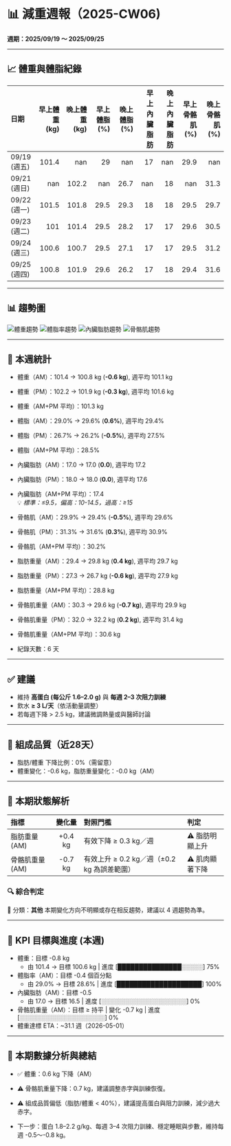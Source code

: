 # 📊 減重週報（2025-CW06)

**週期：2025/09/19 ～ 2025/09/25**  

---

## 📈 體重與體脂紀錄

| 日期         |   早上體重 (kg) |   晚上體重 (kg) |   早上體脂 (%) |   晚上體脂 (%) |   早上內臟脂肪 |   晚上內臟脂肪 |   早上骨骼肌 (%) |   晚上骨骼肌 (%) |
|:-------------|----------------:|----------------:|---------------:|---------------:|---------------:|---------------:|-----------------:|-----------------:|
| 09/19 (週五) |           101.4 |           nan   |           29   |          nan   |             17 |            nan |             29.9 |            nan   |
| 09/21 (週日) |           nan   |           102.2 |          nan   |           26.7 |            nan |             18 |            nan   |             31.3 |
| 09/22 (週一) |           101.5 |           101.8 |           29.5 |           29.3 |             18 |             18 |             29.5 |             29.7 |
| 09/23 (週二) |           101   |           101.4 |           29.5 |           28.2 |             17 |             17 |             29.6 |             30.5 |
| 09/24 (週三) |           100.6 |           100.7 |           29.5 |           27.1 |             17 |             17 |             29.5 |             31.2 |
| 09/25 (週四) |           100.8 |           101.9 |           29.6 |           26.2 |             17 |             18 |             29.4 |             31.6 |

---

## 📊 趨勢圖

![體重趨勢](2025-CW06_weight_trend.png)
![體脂率趨勢](2025-CW06_bodyfat_trend.png)
![內臟脂肪趨勢](2025-CW06_visceral_fat_trend.png)
![骨骼肌趨勢](2025-CW06_muscle_trend.png)

---

## 📌 本週統計

- 體重（AM）：101.4 → 100.8 kg  (**-0.6 kg**), 週平均 101.1 kg  
- 體重（PM）：102.2 → 101.9 kg  (**-0.3 kg**), 週平均 101.6 kg  
- 體重（AM+PM 平均）：101.3 kg  

- 體脂（AM）：29.0% → 29.6%  (**0.6%**), 週平均 29.4%  
- 體脂（PM）：26.7% → 26.2%  (**-0.5%**), 週平均 27.5%  
- 體脂（AM+PM 平均）：28.5%  

- 內臟脂肪（AM）：17.0 → 17.0  (**0.0**), 週平均 17.2  
- 內臟脂肪（PM）：18.0 → 18.0  (**0.0**), 週平均 17.6  
- 內臟脂肪（AM+PM 平均）：17.4  
  💡 *標準：≤9.5，偏高：10-14.5，過高：≥15*  

- 骨骼肌（AM）：29.9% → 29.4%  (**-0.5%**), 週平均 29.6%  
- 骨骼肌（PM）：31.3% → 31.6%  (**0.3%**), 週平均 30.9%  
- 骨骼肌（AM+PM 平均）：30.2%  

- 脂肪重量（AM）：29.4 → 29.8 kg  (**0.4 kg**), 週平均 29.7 kg  
- 脂肪重量（PM）：27.3 → 26.7 kg  (**-0.6 kg**), 週平均 27.9 kg  
- 脂肪重量（AM+PM 平均）：28.8 kg  

- 骨骼肌重量（AM）：30.3 → 29.6 kg  (**-0.7 kg**), 週平均 29.9 kg  
- 骨骼肌重量（PM）：32.0 → 32.2 kg  (**0.2 kg**), 週平均 31.4 kg  
- 骨骼肌重量（AM+PM 平均）：30.6 kg  

- 紀錄天數：6 天

---

## ✅ 建議
- 維持 **高蛋白 (每公斤 1.6–2.0 g)** 與 **每週 2–3 次阻力訓練**  
- 飲水 **≥ 3 L/天**（依活動量調整）  
- 若每週下降 > 2.5 kg，建議微調熱量或與醫師討論  

---

## 🧪 組成品質（近28天）

- 脂肪/體重 下降比例：0%（需留意）  
- 體重變化：-0.6 kg，脂肪重量變化：-0.0 kg（AM）  

---


## 🧭 本期狀態解析

| 指標 | 變化量 | 對照門檻 | 判定 |
|:--|:--:|:--|:--|
| 脂肪重量 (AM) | +0.4 kg | 有效下降 ≥ 0.3 kg／週 | ⚠️ 脂肪明顯上升 |
| 骨骼肌重量 (AM) | -0.7 kg | 有效上升 ≥ 0.2 kg／週（±0.2 kg 為誤差範圍） | ⚠️ 肌肉顯著下降 |

### 🔍 綜合判定

🔵 分類：**其他**
本期變化方向不明顯或存在相反趨勢，建議以 4 週趨勢為準。


---

## 🎯 KPI 目標與進度 (本週)

- 體重：目標 -0.8 kg  
  - 由 101.4 → 目標 100.6 kg  | 進度 [███████████████░░░░░] 75%  
- 體脂率（AM）：目標 -0.4 個百分點  
  - 由 29.0% → 目標 28.6%  | 進度 [████████████████████] 100%  
- 內臟脂肪（AM）：目標 -0.5  
  - 由 17.0 → 目標 16.5  | 進度 [░░░░░░░░░░░░░░░░░░░░] 0%  
- 骨骼肌重量（AM）：目標 ≥ 持平  | 變化 -0.7 kg  | 進度 [░░░░░░░░░░░░░░░░░░░░] 0%  
- 體重達標 ETA：~31.1 週（2026-05-01）  

---

## 🧠 本期數據分析與總結

- ✅ 體重：0.6 kg 下降（AM）
- ⚠️ 骨骼肌重量下降：0.7 kg，建議調整赤字與訓練恢復。
- ⚠️ 組成品質偏低（脂肪/體重 < 40%），建議提高蛋白與阻力訓練，減少過大赤字。

- 下一步：蛋白 1.8–2.2 g/kg、每週 3–4 次阻力訓練、穩定睡眠與步數，維持每週 -0.5～-0.8 kg。
